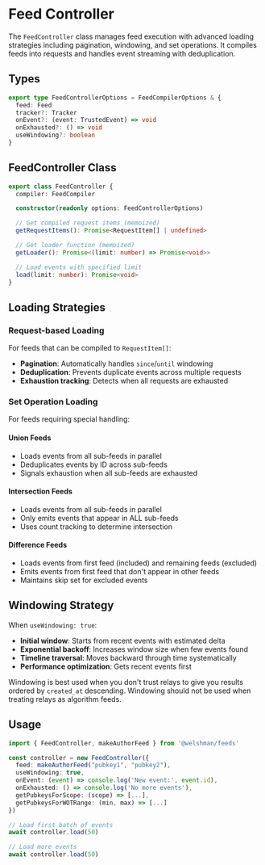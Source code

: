 # Feed Controller

The `FeedController` class manages feed execution with advanced loading strategies including pagination, windowing, and set operations. It compiles feeds into requests and handles event streaming with deduplication.

## Types

```typescript
export type FeedControllerOptions = FeedCompilerOptions & {
  feed: Feed
  tracker?: Tracker
  onEvent?: (event: TrustedEvent) => void
  onExhausted?: () => void
  useWindowing?: boolean
}
```

## FeedController Class

```typescript
export class FeedController {
  compiler: FeedCompiler

  constructor(readonly options: FeedControllerOptions)

  // Get compiled request items (memoized)
  getRequestItems(): Promise<RequestItem[] | undefined>

  // Get loader function (memoized)
  getLoader(): Promise<(limit: number) => Promise<void>>

  // Load events with specified limit
  load(limit: number): Promise<void>
}
```

## Loading Strategies

### Request-based Loading

For feeds that can be compiled to `RequestItem[]`:
- **Pagination**: Automatically handles `since`/`until` windowing
- **Deduplication**: Prevents duplicate events across multiple requests
- **Exhaustion tracking**: Detects when all requests are exhausted

### Set Operation Loading

For feeds requiring special handling:

#### Union Feeds
- Loads events from all sub-feeds in parallel
- Deduplicates events by ID across sub-feeds
- Signals exhaustion when all sub-feeds are exhausted

#### Intersection Feeds
- Loads events from all sub-feeds in parallel
- Only emits events that appear in ALL sub-feeds
- Uses count tracking to determine intersection

#### Difference Feeds
- Loads events from first feed (included) and remaining feeds (excluded)
- Emits events from first feed that don't appear in other feeds
- Maintains skip set for excluded events

## Windowing Strategy

When `useWindowing: true`:
- **Initial window**: Starts from recent events with estimated delta
- **Exponential backoff**: Increases window size when few events found
- **Timeline traversal**: Moves backward through time systematically
- **Performance optimization**: Gets recent events first

Windowing is best used when you don't trust relays to give you results ordered by `created_at` descending. Windowing should not be used when treating relays as algorithm feeds.

## Usage

```typescript
import { FeedController, makeAuthorFeed } from '@welshman/feeds'

const controller = new FeedController({
  feed: makeAuthorFeed("pubkey1", "pubkey2"),
  useWindowing: true,
  onEvent: (event) => console.log('New event:', event.id),
  onExhausted: () => console.log('No more events'),
  getPubkeysForScope: (scope) => [...],
  getPubkeysForWOTRange: (min, max) => [...]
})

// Load first batch of events
await controller.load(50)

// Load more events
await controller.load(50)
```
